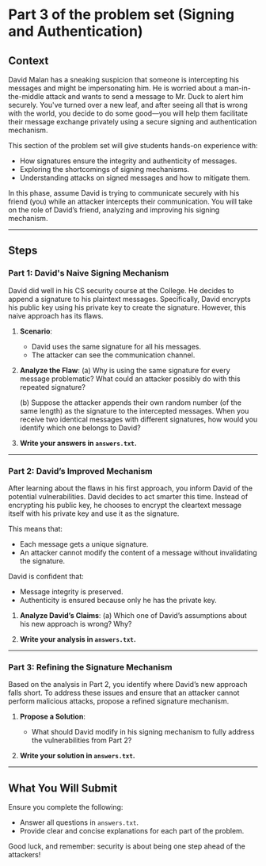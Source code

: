 # **Part 3 of the problem set (Signing and Authentication)**

## **Context**
David Malan has a sneaking suspicion that someone is intercepting his messages and might be impersonating him. He is worried about a man-in-the-middle attack and wants to send a message to Mr. Duck to alert him securely. You've turned over a new leaf, and after seeing all that is wrong with the world, you decide to do some good—you will help them facilitate their message exchange privately using a secure signing and authentication mechanism.

This section of the problem set will give students hands-on experience with:

- How signatures ensure the integrity and authenticity of messages.
- Exploring the shortcomings of signing mechanisms.
- Understanding attacks on signed messages and how to mitigate them.

In this phase, assume David is trying to communicate securely with his friend (you) while an attacker intercepts their communication. You will take on the role of David’s friend, analyzing and improving his signing mechanism.

---

## **Steps**

### **Part 1: David's Naive Signing Mechanism**
David did well in his CS security course at the College. He decides to append a signature to his plaintext messages. Specifically, David encrypts his public key using his private key to create the signature. However, this naive approach has its flaws.

1. **Scenario**:
   - David uses the same signature for all his messages.
   - The attacker can see the communication channel.

2. **Analyze the Flaw**:
   (a) Why is using the same signature for every message problematic? What could an attacker possibly do with this repeated signature?

   (b) Suppose the attacker appends their own random number (of the same length) as the signature to the intercepted messages. When you receive two identical messages with different signatures, how would you identify which one belongs to David?

3. **Write your answers in `answers.txt`.**

---

### **Part 2: David’s Improved Mechanism**
After learning about the flaws in his first approach, you inform David of the potential vulnerabilities. David decides to act smarter this time. Instead of encrypting his public key, he chooses to encrypt the cleartext message itself with his private key and use it as the signature.

This means that:
- Each message gets a unique signature.
- An attacker cannot modify the content of a message without invalidating the signature.

David is confident that:
- Message integrity is preserved.
- Authenticity is ensured because only he has the private key.

1. **Analyze David’s Claims**:
   (a) Which one of David’s assumptions about his new approach is wrong? Why?

2. **Write your analysis in `answers.txt`.**

---

### **Part 3: Refining the Signature Mechanism**
Based on the analysis in Part 2, you identify where David’s new approach falls short. To address these issues and ensure that an attacker cannot perform malicious attacks, propose a refined signature mechanism.

1. **Propose a Solution**:
   - What should David modify in his signing mechanism to fully address the vulnerabilities from Part 2?

2. **Write your solution in `answers.txt`.**

---

## **What You Will Submit**
Ensure you complete the following:
- Answer all questions in `answers.txt`.
- Provide clear and concise explanations for each part of the problem.

Good luck, and remember: security is about being one step ahead of the attackers!